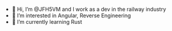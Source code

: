 - 👋 Hi, I’m @JFH5VM and I work as a dev in the railway industry
- 👀 I’m interested in Angular, Reverse Engineering
- 🌱 I’m currently learning Rust

<!---

- 💞️ I’m looking to collaborate on ...
- 📫 How to reach me ...
- 😄 Pronouns: ...
- ⚡ Fun fact: ... 

JFH5VM/JFH5VM is a ✨ special ✨ repository because its `README.md` (this file) appears on your GitHub profile.
You can click the Preview link to take a look at your changes.
--->
